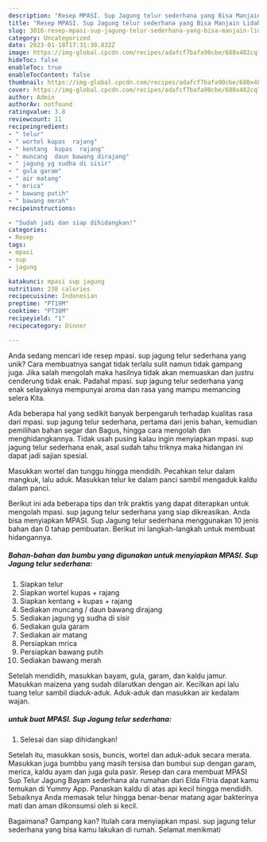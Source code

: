 ```yaml
---
description: "Resep MPASI. Sup Jagung telur sederhana yang Bisa Manjain Lidah"
title: "Resep MPASI. Sup Jagung telur sederhana yang Bisa Manjain Lidah"
slug: 3016-resep-mpasi-sup-jagung-telur-sederhana-yang-bisa-manjain-lidah
category: Uncategorized
date: 2023-01-18T17:31:30.832Z
image: https://img-global.cpcdn.com/recipes/adafcf7bafa90cbe/680x482cq70/mpasi-sup-jagung-telur-sederhana-foto-resep-utama.jpg
hideToc: false
enableToc: true
enableTocContent: false
thumbnail: https://img-global.cpcdn.com/recipes/adafcf7bafa90cbe/680x482cq70/mpasi-sup-jagung-telur-sederhana-foto-resep-utama.jpg
cover: https://img-global.cpcdn.com/recipes/adafcf7bafa90cbe/680x482cq70/mpasi-sup-jagung-telur-sederhana-foto-resep-utama.jpg
author: Admin
authorAv: notfound
ratingvalue: 3.8
reviewcount: 11
recipeingredient:
- " telur"
- " wortel kupas  rajang"
- " kentang  kupas  rajang"
- " muncang  daun bawang dirajang"
- " jagung yg sudha di sisir"
- " gula garam"
- " air matang"
- " mrica"
- " bawang putih"
- " bawang merah"
recipeinstructions:

- "Sudah jadi dan siap dihidangkan!"
categories:
- Resep
tags:
- mpasi
- sup
- jagung

katakunci: mpasi sup jagung 
nutrition: 238 calories
recipecuisine: Indonesian
preptime: "PT19M"
cooktime: "PT38M"
recipeyield: "1"
recipecategory: Dinner

---
```





Anda sedang mencari ide resep mpasi. sup jagung telur sederhana yang unik? Cara membuatnya sangat tidak terlalu sulit namun tidak gampang juga. Jika salah mengolah maka hasilnya tidak akan memuaskan dan justru cenderung tidak enak. Padahal mpasi. sup jagung telur sederhana yang enak selayaknya mempunyai aroma dan rasa yang mampu memancing selera Kita.





Ada beberapa hal yang sedikit banyak berpengaruh terhadap kualitas rasa dari mpasi. sup jagung telur sederhana, pertama dari jenis bahan, kemudian pemilihan bahan segar dan Bagus, hingga cara mengolah dan menghidangkannya. Tidak usah pusing kalau ingin menyiapkan mpasi. sup jagung telur sederhana enak,      asal sudah tahu triknya maka hidangan ini dapat jadi sajian spesial.














Masukkan wortel dan tunggu hingga mendidih. Pecahkan telur dalam mangkuk, lalu aduk. Masukkan telur ke dalam panci sambil mengaduk kaldu dalam panci.






Berikut ini ada beberapa tips dan trik praktis yang dapat diterapkan untuk mengolah mpasi. sup jagung telur sederhana yang siap dikreasikan. Anda bisa menyiapkan MPASI. Sup Jagung telur sederhana menggunakan 10 jenis bahan dan 0 tahap pembuatan. Berikut ini langkah-langkah untuk membuat hidangannya.

<!--inarticleads1-->

##### Bahan-bahan dan bumbu yang digunakan untuk menyiapkan MPASI. Sup Jagung telur sederhana:

1. Siapkan  telur
1. Siapkan  wortel kupas + rajang
1. Siapkan  kentang + kupas + rajang
1. Sediakan  muncang / daun bawang dirajang
1. Sediakan  jagung yg sudha di sisir
1. Sediakan  gula garam
1. Sediakan  air matang
1. Persiapkan  mrica
1. Persiapkan  bawang putih
1. Sediakan  bawang merah


Setelah mendidih, masukkan bayam, gula, garam, dan kaldu jamur. Masukkan maizena yang sudah dilarutkan dengan air. Kecilkan api lalu tuang telur sambil diaduk-aduk. Aduk-aduk dan masukkan air kedalam wajan. 

<!--inarticleads2-->

#####  untuk buat MPASI. Sup Jagung telur sederhana:


1. Selesai dan siap dihidangkan!

Setelah itu, masukkan sosis, buncis, wortel dan aduk-aduk secara merata. Masukkan juga bumbbu yang masih tersisa dan bumbui sup dengan garam, merica, kaldu ayam dan juga gula pasir. Resep dan cara membuat MPASI Sup Telur Jagung Bayam sederhana ala rumahan dari Elda Fitria dapat kamu temukan di Yummy App. Panaskan kaldu di atas api kecil hingga mendidih. Sebaiknya Anda memasak telur hingga benar-benar matang agar bakterinya mati dan aman dikonsumsi oleh si kecil. 

Bagaimana? Gampang kan? Itulah cara menyiapkan mpasi. sup jagung telur sederhana yang bisa kamu lakukan di rumah. Selamat menikmati
